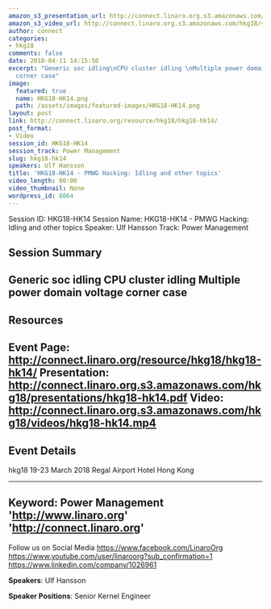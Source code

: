 ```yaml
---
amazon_s3_presentation_url: http://connect.linaro.org.s3.amazonaws.com/hkg18/presentations/hkg18-hk14.pdf
amazon_s3_video_url: http://connect.linaro.org.s3.amazonaws.com/hkg18/videos/hkg18-hk14.mp4
author: connect
categories:
- hkg18
comments: false
date: 2018-04-11 14:15:50
excerpt: "Generic soc idling\nCPU cluster idling \nMultiple power domain\nvoltage
  corner case"
image:
  featured: true
  name: HKG18-HK14.png
  path: /assets/images/featured-images/HKG18-HK14.png
layout: post
link: http://connect.linaro.org/resource/hkg18/hkg18-hk14/
post_format:
- Video
session_id: HKG18-HK14
session_track: Power Management
slug: hkg18-hk14
speakers: Ulf Hansson
title: 'HKG18-HK14 - PMWG Hacking: Idling and other topics'
video_length: 00:00
video_thumbnail: None
wordpress_id: 8864
---
```


Session ID: HKG18-HK14
Session Name: HKG18-HK14 - PMWG Hacking: Idling and other topics
Speaker: Ulf Hansson
Track: Power Management


## Session Summary
Generic soc idling
CPU cluster idling 
Multiple power domain
voltage corner case
---------------------------------------------------
## Resources
Event Page: http://connect.linaro.org/resource/hkg18/hkg18-hk14/
Presentation: http://connect.linaro.org.s3.amazonaws.com/hkg18/presentations/hkg18-hk14.pdf
Video: http://connect.linaro.org.s3.amazonaws.com/hkg18/videos/hkg18-hk14.mp4
 ---------------------------------------------------
## Event Details
hkg18
19-23 March 2018 
Regal Airport Hotel Hong Kong

---------------------------------------------------
Keyword: Power Management
'http://www.linaro.org'
'http://connect.linaro.org'
---------------------------------------------------
Follow us on Social Media
https://www.facebook.com/LinaroOrg
https://www.youtube.com/user/linaroorg?sub_confirmation=1
https://www.linkedin.com/company/1026961

**Speakers**: Ulf Hansson

**Speaker Positions**: Senior Kernel Engineer